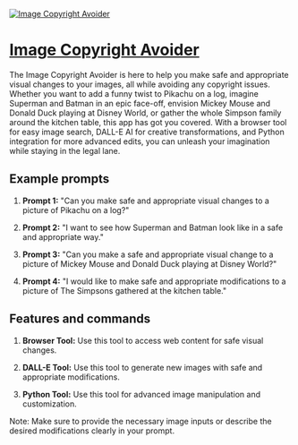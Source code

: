 [![Image Copyright Avoider](https://files.oaiusercontent.com/file-WZkT51TCqntll5EX2LIVJkkZ?se=2123-10-16T20%3A26%3A47Z&sp=r&sv=2021-08-06&sr=b&rscc=max-age%3D31536000%2C%20immutable&rscd=attachment%3B%20filename%3D80704440-30e7-4d41-aa32-82516c2337e1.png&sig=dixIGDS8RDVAR%2BsGCCcq3j6bkCs9Q/b/gOK65DFOdMA%3D)](https://chat.openai.com/g/g-0I6QfrFpY-image-copyright-avoider)

# [Image Copyright Avoider](https://chat.openai.com/g/g-0I6QfrFpY-image-copyright-avoider)

The Image Copyright Avoider is here to help you make safe and appropriate visual changes to your images, all while avoiding any copyright issues. Whether you want to add a funny twist to Pikachu on a log, imagine Superman and Batman in an epic face-off, envision Mickey Mouse and Donald Duck playing at Disney World, or gather the whole Simpson family around the kitchen table, this app has got you covered. With a browser tool for easy image search, DALL-E AI for creative transformations, and Python integration for more advanced edits, you can unleash your imagination while staying in the legal lane.

## Example prompts

1. **Prompt 1:** "Can you make safe and appropriate visual changes to a picture of Pikachu on a log?"

2. **Prompt 2:** "I want to see how Superman and Batman look like in a safe and appropriate way."

3. **Prompt 3:** "Can you make a safe and appropriate visual change to a picture of Mickey Mouse and Donald Duck playing at Disney World?"

4. **Prompt 4:** "I would like to make safe and appropriate modifications to a picture of The Simpsons gathered at the kitchen table."

## Features and commands

1. **Browser Tool:** Use this tool to access web content for safe visual changes.

2. **DALL-E Tool:** Use this tool to generate new images with safe and appropriate modifications.

3. **Python Tool:** Use this tool for advanced image manipulation and customization.

Note: Make sure to provide the necessary image inputs or describe the desired modifications clearly in your prompt.
